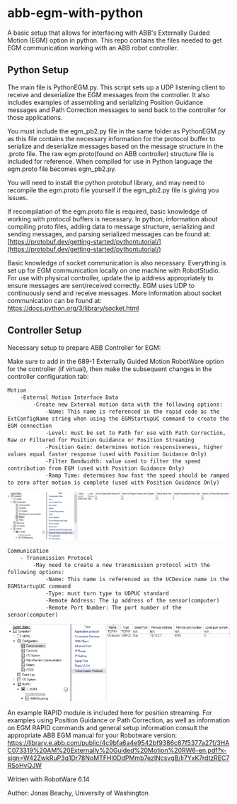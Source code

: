 # abb-egm-with-python
A basic setup that allows for interfacing with ABB's Externally Guided Motion (EGM) option in python. This repo contains the files needed to get EGM communication working with an ABB robot controller. 

## Python Setup
The main file is PythonEGM.py. This script sets up a UDP listening client to receive and deserialize the EGM messages from the controller. It also includes examples of assembling and serializing Position Guidance messages and Path Correction messages to send back to the controller for those applications.

You must include the egm_pb2.py file in the same folder as PythonEGM.py as this file contains the necessary information for the protocol buffer to serialize and deserialize messages based on the message structure in the .proto file. The raw egm.proto(found on ABB controller) structure file is included for reference. When compiled for use in Python language the egm.proto file becomes egm_pb2.py.

You will need to install the python protobuf library, and may need to recompile the egm.proto file yourself if the egm_pb2.py file is giving you issues.

If recompilation of the egm.proto file is required, basic knowledge of working with protocol buffers is necessary. In python, information about compiling proto files, adding data to message structure, serializing and sending messages, and parsing serialized messages can be found at: [https://protobuf.dev/getting-started/pythontutorial/](https://protobuf.dev/getting-started/pythontutorial/)

Basic knowledge of socket communication is also necessary. Everything is set up for EGM communication locally on one machine with RobotStudio. For use with physical controller, update the ip address appropriately to ensure messages are sent/received correctly. EGM uses UDP to continuously send and receive messages. More information about socket communication can be found at: https://docs.python.org/3/library/socket.html

## Controller Setup
Necessary setup to prepare ABB Controller for EGM:

Make sure to add in the 689-1 Externally Guided Motion RobotWare option for the controller (if virtual), then make the subsequent changes in the controller configuration tab:
```
Motion
	-External Motion Interface Data
		-Create new External motion data with the following options:
			-Name: This name is referenced in the rapid code as the ExtConfigName string when using the EGMStartupUC command to create the EGM connection
			-Level: must be set to Path for use with Path Correction, Raw or Filtered for Position Guidance or Position Streaming
			-Position Gain:	determines motion responsiveness, higher values equal faster response (used with Position Guidance Only)
			-Filter Bandwidth: value used to filter the speed contribution from EGM (used with Position Guidance Only)
			-Ramp Time: determines how fast the speed should be ramped to zero after motion is complete (used with Position Guidance Only)
```				
![alt text](imgs/Config_Motion.png)

```
Communication
	- Transmission Protocol
		-May need to create a new transmission protocol with the following options:
			-Name: This name is referenced as the UCDevice name in the EGMStartupUC command
			-Type: must turn type to UDPUC standard
			-Remote Address: The ip address of the sensor(computer)
			-Remote Port Number: The port number of the sensor(computer)
```
![alt text](imgs/Config_Coms.png)

An example RAPID module is included here for position streaming. For examples using Position Guidance or Path Correction, as well as information on EGM RAPID commands and general setup information consult the appropriate ABB EGM manual for your Robotware version: [https://library.e.abb.com/public/4c9bfa6a4e9542bf9386c87f5377a27f/3HAC073319%20AM%20Externally%20Guided%20Motion%20RW6-en.pdf?x-sign=W42ZwkRuP3q1Dr78NoMTFHI0DdPMmb7ezINcsvqB/Ij7YxK7rdtzREC7RSoHvQJW  ](https://library.abb.com/r?dkg=dkg_instructions%20and%20manuals&q=EGM)

Written with RobotWare 6.14


Author: Jonas Beachy, University of Washington
